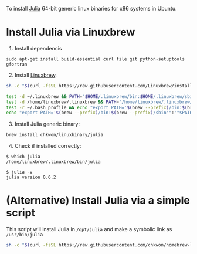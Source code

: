 
To install [Julia](https://julialang.org/) 64-bit generic linux binaries for x86 systems in Ubuntu.


# Install Julia via Linuxbrew

1. Install dependencis
```
sudo apt-get install build-essential curl file git python-setuptools gfortran
```

2. Install [Linuxbrew](http://linuxbrew.sh).
```bash
sh -c "$(curl -fsSL https://raw.githubusercontent.com/Linuxbrew/install/master/install.sh)"

test -d ~/.linuxbrew && PATH="$HOME/.linuxbrew/bin:$HOME/.linuxbrew/sbin:$PATH"
test -d /home/linuxbrew/.linuxbrew && PATH="/home/linuxbrew/.linuxbrew/bin:/home/linuxbrew/.linuxbrew/sbin:$PATH"
test -r ~/.bash_profile && echo "export PATH='$(brew --prefix)/bin:$(brew --prefix)/sbin'":'"$PATH"' >>~/.bash_profile
echo "export PATH='$(brew --prefix)/bin:$(brew --prefix)/sbin'":'"$PATH"' >>~/.profile
```

3. Install Julia generic binary:
```bash
brew install chkwon/linuxbinary/julia
```


4. Check if installed correctly:
```bashGeneric Linux Binaries for x86
$ which julia
/home/linuxbrew/.linuxbrew/bin/julia

$ julia -v
julia version 0.6.2
```


# (Alternative) Install Julia via a simple script

This script will install Julia in `/opt/julia` and make a symbolic link as `/usr/bin/julia`

```bash
sh -c "$(curl -fsSL https://raw.githubusercontent.com/chkwon/homebrew-linuxbinary/master/julia_install.sh)"
```
